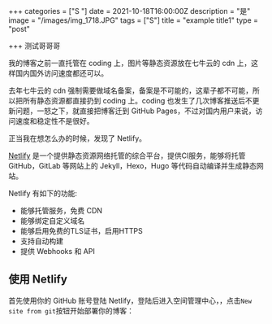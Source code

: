 +++
categories = ["S "]
date = 2021-10-18T16:00:00Z
description = "是"
image = "/images/img_1718.JPG"
tags = ["S"]
title = "example title1"
type = "post"

+++
测试哥哥哥

我的博客之前一直托管在 coding 上，图片等静态资源放在七牛云的 cdn 上，这样国内国外访问速度都还可以。

  
去年七牛云的 cdn 强制需要做域名备案，备案是不可能的，这辈子都不可能，所以把所有静态资源都直接扔到 coding 上。coding 也发生了几次博客推送后不更新问题，一怒之下，就直接把博客迁到 GitHub Pages，不过对国内用户来说，访问速度和稳定性不是很好。

  
正当我在想怎么办的时候，发现了 Netlify。

[Netlify](https://link.zhihu.com/?target=https%3A//www.netlify.com/) 是一个提供静态资源网络托管的综合平台，提供CI服务，能够将托管 GitHub，GitLab 等网站上的 Jekyll，Hexo，Hugo 等代码自动编译并生成静态网站。

Netlify 有如下的功能:

* 能够托管服务，免费 CDN
* 能够绑定自定义域名
* 能够启用免费的TLS证书，启用HTTPS
* 支持自动构建
* 提供 Webhooks 和 API

## **使用 Netlify**

首先使用你的 GitHub 账号登陆 Netlify，登陆后进入空间管理中心，，点击`New site from git`按钮开始部署你的博客：